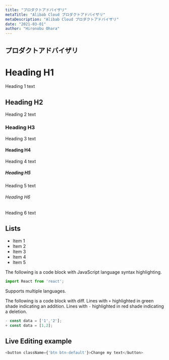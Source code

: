 ```yaml
---
title: "プロダクトアドバイザリ"
metaTitle: "Alibab Cloud プロダクトアドバイザリ"
metaDescription: "Alibab Cloud プロダクトアドバイザリ"
date: "2021-03-01"
author: "Hironobu Ohara"
---
```


## プロダクトアドバイザリ


# Heading H1
Heading 1 text

## Heading H2
Heading 2 text

### Heading H3
Heading 3 text

#### Heading H4
Heading 4 text

##### Heading H5
Heading 5 text

###### Heading H6
Heading 6 text

## Lists
- Item 1
- Item 2
- Item 3
- Item 4
- Item 5

The following is a code block with JavaScript language syntax highlighting.

```javascript
import React from 'react';
```

Supports multiple languages.

The following is a code block with diff. Lines with `+` highlighted in green shade indicating an addition. Lines with `-` highlighted in red shade indicating a deletion.

```javascript
- const data = ['1','2'];
+ const data = [1,2];
```

## Live Editing example

```javascript react-live=true
<button className={'btn btn-default'}>Change my text</button>
```
